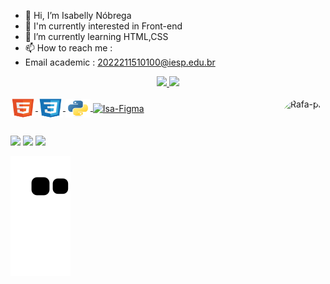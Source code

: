 - 👋 Hi, I’m Isabelly Nóbrega
- 👀 I'm currently interested in Front-end
- 🌱 I’m currently learning  HTML,CSS
- 📫 How to reach me : 
- Email academic : 2022211510100@iesp.edu.br
<!---
isabellynobrega/isabellynobrega is a ✨ special ✨ repository because its `README.md` (this file) appears on your GitHub profile.
You can click the Preview link to take a look at your changes.
--->

<div align="center">
  <a href="https://github.com/isabellynobrega">
  <img width="42%" src="https://github-readme-stats.vercel.app/api?username=isabellynobrega&show_icons=true&theme=dracula&include_all_commits=true&count_private=true"/>
  <img width="50%"" src="https://github-readme-stats.vercel.app/api/top-langs/?username=isabellynobrega&layout=compact&langs_count=7&theme=dracula"/>
</div>

<div style="display: inline_block"><br>
  <img align="center" alt="Isa-HTML" height="30" width="40" src="https://raw.githubusercontent.com/devicons/devicon/master/icons/html5/html5-original.svg">
  <img align="center" alt="Isa-CSS" height="30" width="40" src="https://raw.githubusercontent.com/devicons/devicon/master/icons/css3/css3-original.svg">
  <img align="center" alt="Isa-Python" height="30" width="40" src="https://raw.githubusercontent.com/devicons/devicon/master/icons/python/python-original.svg">
  <img align="center" alt="Isa-Figma" height="30" width="20" src="https://nearfutu.re/wp-content/uploads/2019/12/figma-logo-color.png">
  <img align="right" alt="Rafa-pic" height="150" style="border-radius:50px;" src="https://www.amomstake.com/wp-content/uploads/2014/11/Baymax-with-cat.gif">
</div>

 ##
 
 <div> 

  <a href="https://instagram.com/isabelly_nobrega" target="_blank"><img src="https://img.shields.io/badge/-Instagram-%23E4405F?style=for-the-badge&logo=instagram&logoColor=white" target="_blank"></a>
   <a href = "mailto:isabellynobregar@gmail.com"><img src="https://img.shields.io/badge/-Gmail-%23333?style=for-the-badge&logo=gmail&logoColor=white" target="_blank"></a>
  <a href="https://www.linkedin.com/in/isabelly-n%C3%B3brega-056833200" target="_blank"><img src="https://img.shields.io/badge/-LinkedIn-%230077B5?style=for-the-badge&logo=linkedin&logoColor=white" target="_blank"></a> 
 
  ![Snake animation](https://github.com/rafaballerini/rafaballerini/blob/output/github-contribution-grid-snake.svg)
 
</div>
